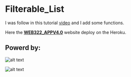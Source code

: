 # Filterable_List

I was follow in this tutorial [video](https://www.youtube.com/watch?v=G1eW3Oi6uoc&t=300s) and I add some functions.

Here the **[WEB322_APPV4.0](https://calm-atoll-15956.herokuapp.com/)** website deploy on the Heroku.

## Powerd by: ##

![alt text][logo]

[logo]: https://softwareengineeringdaily.com/wp-content/uploads/2016/10/PostgreSQL.png "Logo Title Text 2"

![alt text](https://upload.wikimedia.org/wikipedia/commons/thumb/d/d9/Node.js_logo.svg/1200px-Node.js_logo.svg.png "Logo Title Text 1")
